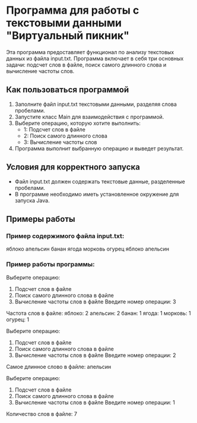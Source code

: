 # Программа для работы с текстовыми данными "Виртуальный пикник"

Эта программа предоставляет функционал по анализу текстовых данных из файла input.txt. Программа включает в себя три основных задачи: подсчет слов в файле, поиск самого длинного слова и вычисление частоты слов.

## Как пользоваться программой

1. Заполните файл input.txt текстовыми данными, разделяя слова пробелами.
2. Запустите класс Main для взаимодействия с программой.
3. Выберите операцию, которую хотите выполнить: 
   - 1: Подсчет слов в файле
   - 2: Поиск самого длинного слова
   - 3: Вычисление частоты слов
4. Программа выполнит выбранную операцию и выведет результат.

## Условия для корректного запуска

- Файл input.txt должен содержать текстовые данные, разделенные пробелами.
- В программе необходимо иметь установленное окружение для запуска Java.

## Примеры работы

### Пример содержимого файла input.txt:

яблоко апельсин банан
ягода морковь огурец яблоко апельсин


### Пример работы программы:

Выберите операцию:
1. Подсчет слов в файле
2. Поиск самого длинного слова в файле
3. Вычисление частоты слов в файле
Введите номер операции: 3

Частота слов в файле:
яблоко: 2
апельсин: 2
банан: 1
ягода: 1
морковь: 1
огурец: 1

Выберите операцию:
1. Подсчет слов в файле
2. Поиск самого длинного слова в файле
3. Вычисление частоты слов в файле
Введите номер операции: 2

Самое длинное слово в файле: апельсин

Выберите операцию:
1. Подсчет слов в файле
2. Поиск самого длинного слова в файле
3. Вычисление частоты слов в файле
Введите номер операции: 1

Количество слов в файле: 7
